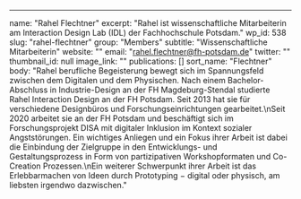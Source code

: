 ---
  name: "Rahel Flechtner"
  excerpt: "Rahel ist wissenschaftliche Mitarbeiterin am Interaction Design Lab (IDL) der Fachhochschule Potsdam."
  wp_id: 538
  slug: "rahel-flechtner"
  group: "Members"
  subtitle: "Wissenschaftliche Mitarbeiterin"
  website: ""
  email: "rahel.flechtner@fh-potsdam.de"
  twitter: ""
  thumbnail_id: null
  image_link: ""
  publications: []
  sort_name: "Flechtner"
  body: "Rahel berufliche Begeisterung bewegt sich im Spannungsfeld zwischen dem Digitalen und dem Physischen. Nach einem Bachelor-Abschluss in Industrie-Design an der FH Magdeburg-Stendal studierte Rahel Interaction Design an der FH Potsdam. Seit 2013 hat sie für verschiedene Designbüros und Forschungseinrichtungen gearbeitet.\nSeit 2020 arbeitet sie an der FH Potsdam und beschäftigt sich im Forschungsprojekt DISA mit digitaler Inklusion im Kontext sozialer Angststörungen. Ein wichtiges Anliegen und ein Fokus ihrer Arbeit ist dabei die Einbindung der Zielgruppe in den Entwicklungs- und Gestaltungsprozess in Form von partizipativen Workshopformaten und Co-Creation Prozessen.\nEin weiterer Schwerpunkt ihrer Arbeit ist das Erlebbarmachen von Ideen durch Prototyping − digital oder physisch, am liebsten irgendwo dazwischen."
